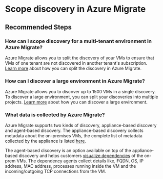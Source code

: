 <properties
	pageTitle="Scope discovery in Azure Migrate"
	description="Issues and guidance regarding how to scope discovery in Azure Migrate"
	service="microsoft.migrate"
	resource="projects"
	authors="shijoy"
	ms.authors="shijojoy"
	displayOrder=""
	selfHelpType="generic"
	supportTopicIds="32631903, 32593693, 32631901"
	resourceTags=""
	productPesIds="16348"
	cloudEnvironments="public"
	articleId="5ba2cff9-3754-4339-ab0f-ee3b617a32a6"
/>

# Scope discovery in Azure Migrate

## **Recommended Steps**

### **How can I scope discovery for a multi-tenant environment in Azure Migrate?**
Azure Migrate allows you to split the discovery of your VMs to ensure that VMs of one tenant are not discovered in another tenant's subscription. [Learn more](https://docs.microsoft.com/azure/migrate/resources-faq#how-can-i-discover-a-multi-tenant-environment-in-azure-migrate) about how you can split the discovery in Azure Migrate.

### **How can I discover a large environment in Azure Migrate?**
Azure Migrate allows you to discover up to 1500 VMs in a single discovery. To discover a large environment, you can split your discoveries into multiple projects. [Learn more](https://docs.microsoft.com/azure/migrate/how-to-scale-assessment) about how you can discover a large environment. 

### **What data is collected by Azure Migrate?**
Azure Migrate supports two kinds of discovery, appliance-based discovery and agent-based discovery. The appliance-based discovery collects metadata about the on-premises VMs, the complete list of metadata collected by the appliance is listed [here](https://docs.microsoft.com/azure/migrate/resources-faq#what-data-is-collected-by-azure-migrate).

The agent-based discovery is an option available on top of the appliance-based discovery and helps customers [visualize dependencies](https://docs.microsoft.com/azure/migrate/how-to-create-group-machine-dependencies) of the on-prem VMs. The dependency agents collect details like, FQDN, OS, IP address, MAC address, processes running inside the VM and the incoming/outgoing TCP connections from the VM.
